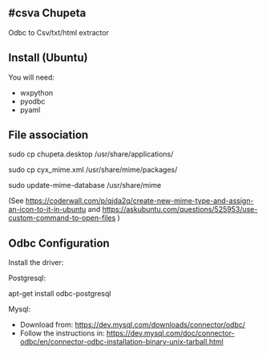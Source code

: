 #csva
Chupeta
-------

Odbc to Csv/txt/html extractor

Install (Ubuntu)
----------------

You will need:
* wxpython
* pyodbc 
* pyaml

File association
----------------

sudo cp chupeta.desktop /usr/share/applications/

sudo cp cyx_mime.xml /usr/share/mime/packages/

sudo update-mime-database /usr/share/mime

(See https://coderwall.com/p/qjda2q/create-new-mime-type-and-assign-an-icon-to-it-in-ubuntu
 and https://askubuntu.com/questions/525953/use-custom-command-to-open-files
)


Odbc Configuration
------------------

Install the driver:

Postgresql: 

   apt-get install odbc-postgresql

Mysql:

   * Download from: https://dev.mysql.com/downloads/connector/odbc/
   * Follow the instructions in: https://dev.mysql.com/doc/connector-odbc/en/connector-odbc-installation-binary-unix-tarball.html
   
   
